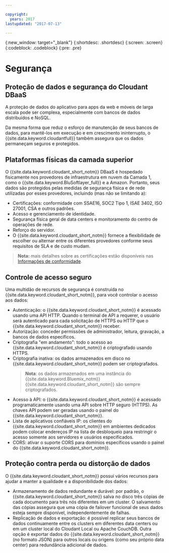 ```yaml
---

copyright:
  years: 2017
lastupdated: "2017-07-13"

---
```


{:new_window: target="_blank"}
{:shortdesc: .shortdesc}
{:screen: .screen}
{:codeblock: .codeblock}
{:pre: .pre}

<!-- Acrolinx: 2017-04-28 -->

# Segurança

## Proteção de dados e segurança do Cloudant DBaaS

A proteção de dados do aplicativo para apps da web e móveis de larga escala pode ser complexa,
especialmente com bancos de dados distribuídos e NoSQL.

Da mesma forma que reduz o esforço de manutenção de seus bancos de dados,
para mantê-los em execução e em crescimento ininterrupto,
o {{site.data.keyword.cloudantfull}} também assegura que os dados permaneçam seguros e protegidos.

## Plataformas físicas da camada superior

O {{site.data.keyword.cloudant_short_notm}} DBaaS é
hospedado fisicamente nos provedores de infraestrutura em nuvem da Camada 1, como o
{{site.data.keyword.BluSoftlayer_full}} e a Amazon.
Portanto,
seus dados são protegidos pelas medidas de segurança física e de rede utilizadas por esses provedores,
incluindo (mas não se limitando a):

- Certificações: conformidade com SSAE16, SOC2 Tipo 1, ISAE 3402, ISO 27001, CSA e outros padrões.
- Acesso e gerenciamento de identidade.
- Segurança física geral de data centers e monitoramento do centro de operações de rede.
- Reforço do servidor.
- O {{site.data.keyword.cloudant_short_notm}} fornece a flexibilidade de
escolher ou alternar entre os diferentes provedores
conforme seus requisitos de SLA e de custo mudam.

> **Nota:** mais detalhes sobre as certificações estão disponíveis nas [Informações de conformidade](compliance.html).

## Controle de acesso seguro

Uma multidão de recursos de segurança é construída no
{{site.data.keyword.cloudant_short_notm}},
para você controlar o acesso aos dados:

- Autenticação: o {{site.data.keyword.cloudant_short_notm}} é acessado
usando uma API HTTP.
  Quando o terminal de API a requerer,
o usuário será autenticado para cada solicitação de HTTPS ou HTTP que o
{{site.data.keyword.cloudant_short_notm}} receber.
- Autorização: conceder permissões de
administrador,
leitura, gravação, a bancos de dados específicos.
- Criptografia "em andamento": todo o acesso ao
{{site.data.keyword.cloudant_short_notm}} é criptografado usando HTTPS.
- Criptografia inativa: os dados armazenados em disco no
{{site.data.keyword.cloudant_short_notm}} podem ser criptografados.
  > **Nota**: os dados armazenados em uma instância do {{site.data.keyword.Bluemix_notm}} {{site.data.keyword.cloudant_short_notm}} são sempre criptografados.
- Acesso à API: o {{site.data.keyword.cloudant_short_notm}} é acessado programaticamente
usando uma API sobre HTTP seguro (HTTPS).
  As chaves API podem ser geradas usando
o painel do {{site.data.keyword.cloudant_short_notm}}.
- Lista de aplicativos confiáveis IP: os clientes do {{site.data.keyword.cloudant_short_notm}} em ambientes dedicados
podem colocar endereços IP na lista de desbloqueio para restringir o acesso somente aos servidores e usuários especificados.
- CORS: ativar o suporte CORS para domínios específicos usando o
painel do {{site.data.keyword.cloudant_short_notm}}.

## Proteção contra perda ou distorção de dados

O {{site.data.keyword.cloudant_short_notm}} possui vários recursos
para ajudar a manter a qualidade e a disponibilidade dos dados:

- Armazenamento de dados redundante e durável: por padrão,
o {{site.data.keyword.cloudant_short_notm}} salva no disco três cópias
de cada documento para três nós diferentes em um cluster.
  O salvamento das cópias assegura que uma cópia de failover funcional de seus dados
esteja sempre disponível,
independentemente de falhas.
- Replicação de dados e exportação: é possível replicar seus bancos de dados continuamente
entre os clusters em diferentes data centers
ou em um cluster local do Cloudant Local
ou Apache CouchDB.
  Outra opção é exportar dados do
{{site.data.keyword.cloudant_short_notm}} (no formato JSON)
para outros locais ou origens (como seu próprio data center)
para redundância adicional de dados.
